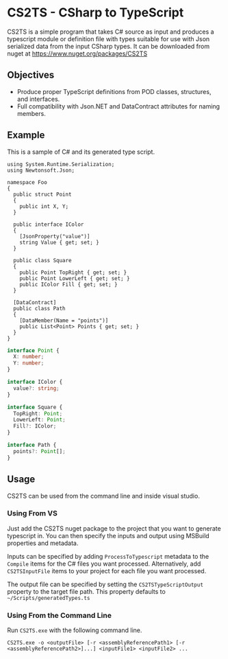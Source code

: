 # CS2TS - CSharp to TypeScript #
CS2TS is a simple program that takes C# source as input and produces a typescript module or definition file with types suitable for use with Json serialized data from the input CSharp types.
It can be downloaded from nuget at https://www.nuget.org/packages/CS2TS

## Objectives ##
 * Produce proper TypeScript definitions from POD classes, structures, and interfaces.
 * Full compatibility with Json.NET and DataContract attributes for naming members.

## Example ##
This is a sample of C# and its generated type script.

```CSharp
using System.Runtime.Serialization;
using Newtonsoft.Json;

namespace Foo
{
  public struct Point
  {
    public int X, Y;
  }

  public interface IColor
  {
    [JsonProperty("value")]
    string Value { get; set; }
  }

  public class Square
  {
    public Point TopRight { get; set; }
    public Point LowerLeft { get; set; }
    public IColor Fill { get; set; }
  }

  [DataContract]
  public class Path
  {
    [DataMember(Name = "points")]
    public List<Point> Points { get; set; }
  }
}

```
```TypeScript
interface Point {
  X: number;
  Y: number;
}

interface IColor {
  value?: string;
}

interface Square {
  TopRight: Point;
  LowerLeft: Point;
  Fill?: IColor;
}

interface Path {
  points?: Point[];
}
```

## Usage ##
CS2TS can be used from the command line and inside visual studio.

### Using From VS ###
Just add the CS2TS nuget package to the project that you want to generate typescript in. You can then specify the inputs and output using MSBuild properties and metadata.

Inputs can be specified by adding `ProcessToTypescript` metadata to the `Compile` items for the C# files you want processed. Alternatively, add `CS2TSInputFile` items to your project for each file you want processed.

The output file can be specified by setting the `CS2TSTypeScriptOutput` property to the target file path. This property defaults to `~/Scripts/generatedTypes.ts`

### Using From the Command Line ###
Run `CS2TS.exe` with the following command line.
```
CS2TS.exe -o <outputFile> [-r <assemblyReferencePath1> [-r <assemblyReferencePath2>]...] <inputFile1> <inputFile2> ...
```
